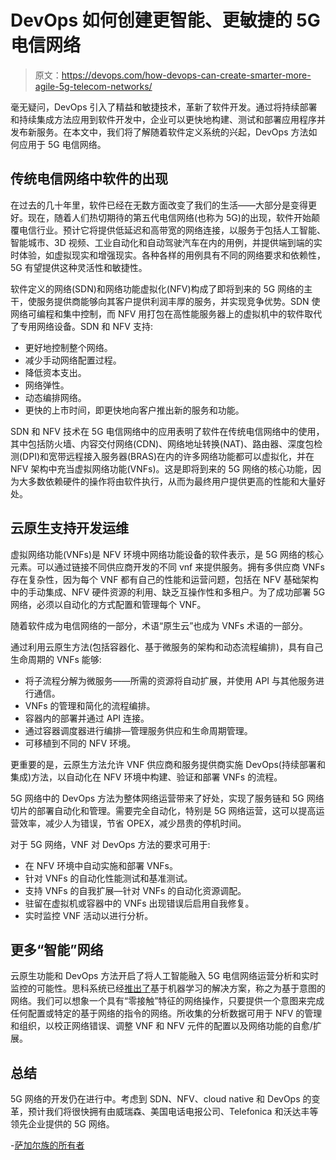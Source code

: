 # DevOps 如何创建更智能、更敏捷的 5G 电信网络

> 原文：<https://devops.com/how-devops-can-create-smarter-more-agile-5g-telecom-networks/>

毫无疑问，DevOps 引入了精益和敏捷技术，革新了软件开发。通过将持续部署和持续集成方法应用到软件开发中，企业可以更快地构建、测试和部署应用程序并发布新服务。在本文中，我们将了解随着软件定义系统的兴起，DevOps 方法如何应用于 5G 电信网络。

## **传统电信网络中软件的出现**

在过去的几十年里，软件已经在无数方面改变了我们的生活——大部分是变得更好。现在，随着人们热切期待的第五代电信网络(也称为 5G)的出现，软件开始颠覆电信行业。预计它将提供低延迟和高带宽的网络连接，以服务于包括人工智能、智能城市、3D 视频、工业自动化和自动驾驶汽车在内的用例，并提供端到端的实时体验，如虚拟现实和增强现实。各种各样的用例具有不同的网络要求和依赖性，5G 有望提供这种灵活性和敏捷性。

软件定义的网络(SDN)和网络功能虚拟化(NFV)构成了即将到来的 5G 网络的主干，使服务提供商能够向其客户提供利润丰厚的服务，并实现竞争优势。SDN 使网络可编程和集中控制，而 NFV 用打包在高性能服务器上的虚拟机中的软件取代了专用网络设备。SDN 和 NFV 支持:

*   更好地控制整个网络。
*   减少手动网络配置过程。
*   降低资本支出。
*   网络弹性。
*   动态编排网络。
*   更快的上市时间，即更快地向客户推出新的服务和功能。

SDN 和 NFV 技术在 5G 电信网络中的应用表明了软件在传统电信网络中的使用，其中包括防火墙、内容交付网络(CDN)、网络地址转换(NAT)、路由器、深度包检测(DPI)和宽带远程接入服务器(BRAS)在内的许多网络功能都可以虚拟化，并在 NFV 架构中充当虚拟网络功能(VNFs)。这是即将到来的 5G 网络的核心功能，因为大多数依赖硬件的操作将由软件执行，从而为最终用户提供更高的性能和大量好处。

## **云原生支持开发运维**

虚拟网络功能(VNFs)是 NFV 环境中网络功能设备的软件表示，是 5G 网络的核心元素。可以通过链接不同供应商开发的不同 vnf 来提供服务。拥有多供应商 VNFs 存在复杂性，因为每个 VNF 都有自己的性能和运营问题，包括在 NFV 基础架构中的手动集成、NFV 硬件资源的利用、缺乏互操作性和多租户。为了成功部署 5G 网络，必须以自动化的方式配置和管理每个 VNF。

随着软件成为电信网络的一部分，术语“原生云”也成为 VNFs 术语的一部分。

通过利用云原生方法(包括容器化、基于微服务的架构和动态流程编排)，具有自己生命周期的 VNFs 能够:

*   将子流程分解为微服务——所需的资源将自动扩展，并使用 API 与其他服务进行通信。
*   VNFs 的管理和简化的流程编排。
*   容器内的部署并通过 API 连接。
*   通过容器调度器进行编排—管理服务供应和生命周期管理。
*   可移植到不同的 NFV 环境。

更重要的是，云原生方法允许 VNF 供应商和服务提供商实施 DevOps(持续部署和集成)方法，以自动化在 NFV 环境中构建、验证和部署 VNFs 的流程。

5G 网络中的 DevOps 方法为整体网络运营带来了好处，实现了服务链和 5G 网络切片的部署自动化和管理。需要完全自动化，特别是 5G 网络运营，这可以提高运营效率，减少人为错误，节省 OPEX，减少昂贵的停机时间。

对于 5G 网络，VNF 对 DevOps 方法的要求可用于:

*   在 NFV 环境中自动实施和部署 VNFs。
*   针对 VNFs 的自动化性能测试和基准测试。
*   支持 VNFs 的自我扩展—针对 VNFs 的自动化资源调配。
*   驻留在虚拟机或容器中的 VNFs 出现错误后启用自我修复。
*   实时监控 VNF 活动以进行分析。

## **更多“智能”网络**

云原生功能和 DevOps 方法开启了将人工智能融入 5G 电信网络运营分析和实时监控的可能性。思科系统已经[推出了](https://www.cisco.com/c/en_in/solutions/intent-based-networking.html)基于机器学习的解决方案，称之为基于意图的网络。我们可以想象一个具有“零接触”特征的网络操作，只要提供一个意图来完成任何配置或特定的基于网络的指令的网络。所收集的分析数据可用于 NFV 的管理和组织，以校正网络错误、调整 VNF 和 NFV 元件的配置以及网络功能的自愈/扩展。

## **总结**

5G 网络的开发仍在进行中。考虑到 SDN、NFV、cloud native 和 DevOps 的变革，预计我们将很快拥有由威瑞森、美国电话电报公司、Telefonica 和沃达丰等领先企业提供的 5G 网络。

-[萨加尔族的所有者](https://devops.com/author/sagar-nangare/)